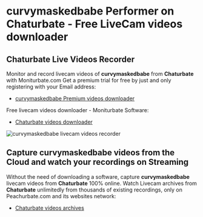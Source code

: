 # curvymaskedbabe Performer on Chaturbate - Free LiveCam videos downloader

## Chaturbate Live Videos Recorder

Monitor and record livecam videos of **curvymaskedbabe** from **Chaturbate** with Moniturbate.com
Get a premium trial for free by just and only registering with your Email address:
* [curvymaskedbabe Premium videos downloader](https://moniturbate.com/request-demo-licence-key.html)

Free livecam videos downloader - Moniturbate Software:
* [Chaturbate videos downloader](https://moniturbate.com/moniturbate-download-software.html)

![curvymaskedbabe livecam videos recorder](https://peachurnet.com/templates/moniturbate-software.png)


## Capture curvymaskedbabe videos from the Cloud and watch your recordings on Streaming

Without the need of downloading a software, capture **curvymaskedbabe** livecam videos from **Chaturbate** 100% online.
Watch Livecam archives from **Chaturbate** unlimitedly from thousands of existing recordings, only on Peachurbate.com and its websites network:
* [Chaturbate videos archives](https://peachurnet.com/)